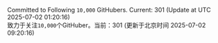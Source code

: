 Committed to Following `10,000` GitHubers. Current: <!-- FOLLOWING_COUNT -->301<!-- FOLLOWING_COUNT --> (Update at UTC <!-- LAST_UPDATED -->2025-07-02 01:20:16<!-- LAST_UPDATED -->)<br>
致力于关注`10,000`个GitHuber。当前：<!-- FOLLOWING_COUNT -->301<!-- FOLLOWING_COUNT --> (更新于北京时间 <!-- LAST_UPDATED_CST -->2025-07-02 09:20:16<!-- LAST_UPDATED_CST -->)
